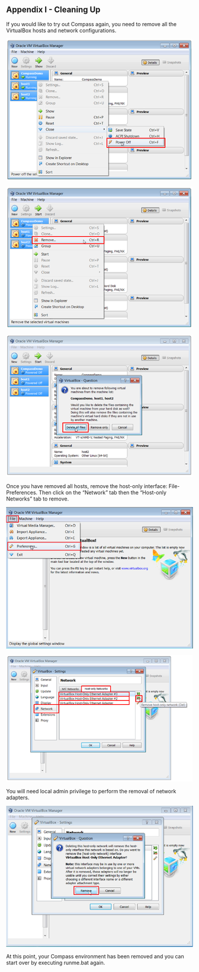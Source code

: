 <h2 id="appendix1">Appendix I - Cleaning Up</h2>

If you would like to try out Compass again, you need to remove all the VirtualBox hosts and network configurations.

![Power off VMs](/img/12_power_off_hosts.png)

![Remove VMs](/img/12_remove_vms.png)

![Confirm remove VMs](/img/12_confirm_remove_vms.png)

Once you have removed all hosts, remove the host-only interface: File-Preferences. Then click on the “Network” tab then the “Host-only Networks” tab to remove.

![Remove network step 1](/img/12_remove_network_step1.png)

![Remove network step 2](/img/12_remove_network_step2.png)

You will need local admin privilege to perform the removal of network adapters.

![Confirm remove network](/img/12_confirm_remove_network.png)

At this point, your Compass environment has been removed and you can start over by executing runme.bat again. 

